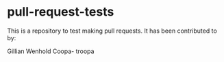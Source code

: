 # pull-request-tests

This is a repository to test making pull requests. It has been contributed to by:

Gillian Wenhold
Coopa- troopa